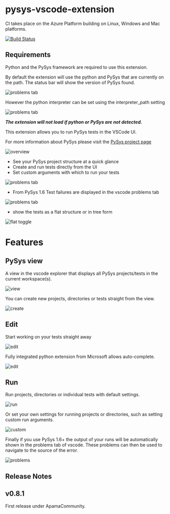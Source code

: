 
# pysys-vscode-extension

CI takes place on the Azure Platform building on Linux, Windows and Mac platforms.

[![Build Status](https://dev.azure.com/CaribouJohnDevOps/pysys-vscode-extension/_apis/build/status/CaribouJohn.pysys-vscode-extension?branchName=master)](https://dev.azure.com/CaribouJohnDevOps/pysys-vscode-extension/_build/latest?definitionId=1&branchName=master)


## Requirements

Python and the PySys framework are required to use this extension.

By default the extension will use the python and PySys that are currently on the path. The status bar will show the version of PySys found.

![problems tab](images/version.png)

However the python interpreter can be set using the interpreter_path setting

![problems tab](images/settings.jpg)


___The extension will not load if python or PySys are not detected.___

This extension allows you to run PySys tests in the VSCode UI.

For more information about PySys please visit the [PySys project page](https://pysys-test.github.io/pysys-test/)

![overview](images/example_screen1.png)

* See your PySys project structure at a quick glance
* Create and run tests directly from the UI
* Set custom arguments with which to run your tests

![problems tab](images/custom_settings.png)

* From PySys 1.6 Test failures are displayed in the vscode problems tab

![problems tab](images/probtab.png)

* show the tests as a flat structure or in tree form

![flat toggle](images/flat.gif)

# Features

## PySys view

A view in the vscode explorer that displays all PySys projects/tests in the current workspace(s).

![view](images/viewdemo.gif)

You can create new projects, directories or tests straight from the view.

![create](images/creationdemo.gif)

## Edit

Start working on your tests straight away

![edit](images/edittest.gif)

Fully integrated python extension from Microsoft allows auto-complete.

![edit](images/integrationdemo.gif)

## Run

Run projects, directories or individual tests with default settings.

![run](images/run.gif)

Or set your own settings for running projects or directories, such as setting custom run arguments.

![custom](images/custom.gif)

Finally if you use PySys 1.6+ the output of your runs will be automatically shown in the problems tab of vscode. These problems can then be used to navigate to the source of the error.

![problems](images/problems.gif)

## Release Notes

## v0.8.1

First release under ApamaCommunity.
